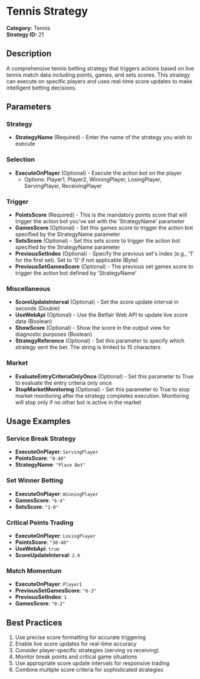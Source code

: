 # Tennis Strategy

**Category:** Tennis  
**Strategy ID:** 21

## Description

A comprehensive tennis betting strategy that triggers actions based on live tennis match data including points, games, and sets scores. This strategy can execute on specific players and uses real-time score updates to make intelligent betting decisions.

## Parameters

### Strategy
- **StrategyName** (Required) - Enter the name of the strategy you wish to execute

### Selection
- **ExecuteOnPlayer** (Optional) - Execute the action bot on the player
  - Options: Player1, Player2, WinningPlayer, LosingPlayer, ServingPlayer, ReceivingPlayer

### Trigger
- **PointsScore** (Required) - This is the mandatory points score that will trigger the action bot you've set with the 'StrategyName' parameter
- **GamesScore** (Optional) - Set this games score to trigger the action bot specified by the StrategyName parameter
- **SetsScore** (Optional) - Set this sets score to trigger the action bot specified by the StrategyName parameter
- **PreviousSetIndex** (Optional) - Specify the previous set's index (e.g., '1' for the first set). Set to '0' if not applicable (Byte)
- **PreviousSetGamesScore** (Optional) - The previous set games score to trigger the action bot defined by 'StrategyName'

### Miscellaneous
- **ScoreUpdateInterval** (Optional) - Set the score update interval in seconds (Double)
- **UseWebApi** (Optional) - Use the Betfair Web API to update live score data (Boolean)
- **ShowScore** (Optional) - Show the score in the output view for diagnostic purposes (Boolean)
- **StrategyReference** (Optional) - Set this parameter to specify which strategy sent the bet. The string is limited to 15 characters

### Market
- **EvaluateEntryCriteriaOnlyOnce** (Optional) - Set this parameter to True to evaluate the entry criteria only once
- **StopMarketMonitoring** (Optional) - Set this parameter to True to stop market monitoring after the strategy completes execution. Monitoring will stop only if no other bot is active in the market

## Usage Examples

### Service Break Strategy
- **ExecuteOnPlayer**: `ServingPlayer`
- **PointsScore**: `"0-40"`
- **StrategyName**: `"Place Bet"`

### Set Winner Betting
- **ExecuteOnPlayer**: `WinningPlayer`
- **GamesScore**: `"6-4"`
- **SetsScore**: `"1-0"`

### Critical Points Trading
- **ExecuteOnPlayer**: `LosingPlayer`
- **PointsScore**: `"30-40"`
- **UseWebApi**: `true`
- **ScoreUpdateInterval**: `2.0`

### Match Momentum
- **ExecuteOnPlayer**: `Player1`
- **PreviousSetGamesScore**: `"6-3"`
- **PreviousSetIndex**: `1`
- **GamesScore**: `"0-2"`

## Best Practices

1. Use precise score formatting for accurate triggering
2. Enable live score updates for real-time accuracy
3. Consider player-specific strategies (serving vs receiving)
4. Monitor break points and critical game situations
5. Use appropriate score update intervals for responsive trading
6. Combine multiple score criteria for sophisticated strategies
